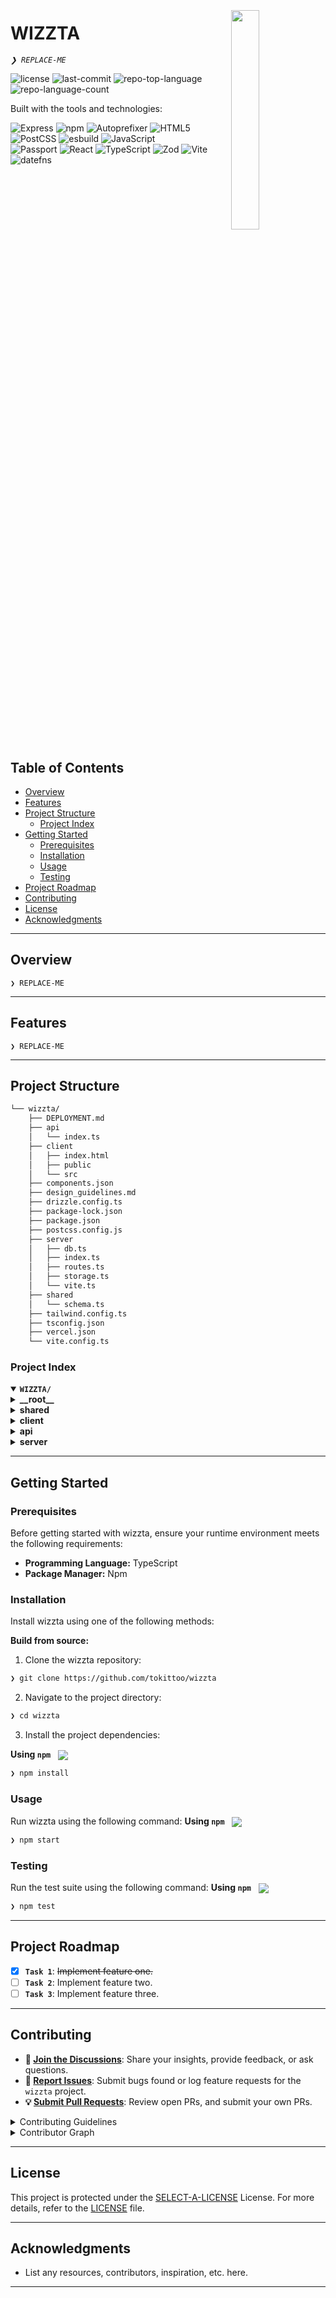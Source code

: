 <div align="left" style="position: relative;">
<img src="https://img.icons8.com/?size=512&id=55494&format=png" align="right" width="30%" style="margin: -20px 0 0 20px;">
<h1>WIZZTA</h1>
<p align="left">
	<em><code>❯ REPLACE-ME</code></em>
</p>
<p align="left">
	<img src="https://img.shields.io/github/license/tokittoo/wizzta?style=social&logo=opensourceinitiative&logoColor=white&color=0080ff" alt="license">
	<img src="https://img.shields.io/github/last-commit/tokittoo/wizzta?style=social&logo=git&logoColor=white&color=0080ff" alt="last-commit">
	<img src="https://img.shields.io/github/languages/top/tokittoo/wizzta?style=social&color=0080ff" alt="repo-top-language">
	<img src="https://img.shields.io/github/languages/count/tokittoo/wizzta?style=social&color=0080ff" alt="repo-language-count">
</p>
<p align="left">Built with the tools and technologies:</p>
<p align="left">
	<img src="https://img.shields.io/badge/Express-000000.svg?style=social&logo=Express&logoColor=white" alt="Express">
	<img src="https://img.shields.io/badge/npm-CB3837.svg?style=social&logo=npm&logoColor=white" alt="npm">
	<img src="https://img.shields.io/badge/Autoprefixer-DD3735.svg?style=social&logo=Autoprefixer&logoColor=white" alt="Autoprefixer">
	<img src="https://img.shields.io/badge/HTML5-E34F26.svg?style=social&logo=HTML5&logoColor=white" alt="HTML5">
	<img src="https://img.shields.io/badge/PostCSS-DD3A0A.svg?style=social&logo=PostCSS&logoColor=white" alt="PostCSS">
	<img src="https://img.shields.io/badge/esbuild-FFCF00.svg?style=social&logo=esbuild&logoColor=black" alt="esbuild">
	<img src="https://img.shields.io/badge/JavaScript-F7DF1E.svg?style=social&logo=JavaScript&logoColor=black" alt="JavaScript">
	<br>
	<img src="https://img.shields.io/badge/Passport-34E27A.svg?style=social&logo=Passport&logoColor=white" alt="Passport">
	<img src="https://img.shields.io/badge/React-61DAFB.svg?style=social&logo=React&logoColor=black" alt="React">
	<img src="https://img.shields.io/badge/TypeScript-3178C6.svg?style=social&logo=TypeScript&logoColor=white" alt="TypeScript">
	<img src="https://img.shields.io/badge/Zod-3E67B1.svg?style=social&logo=Zod&logoColor=white" alt="Zod">
	<img src="https://img.shields.io/badge/Vite-646CFF.svg?style=social&logo=Vite&logoColor=white" alt="Vite">
	<img src="https://img.shields.io/badge/datefns-770C56.svg?style=social&logo=date-fns&logoColor=white" alt="datefns">
</p>
</div>
<br clear="right">

##  Table of Contents

- [ Overview](#-overview)
- [ Features](#-features)
- [ Project Structure](#-project-structure)
  - [ Project Index](#-project-index)
- [ Getting Started](#-getting-started)
  - [ Prerequisites](#-prerequisites)
  - [ Installation](#-installation)
  - [ Usage](#-usage)
  - [ Testing](#-testing)
- [ Project Roadmap](#-project-roadmap)
- [ Contributing](#-contributing)
- [ License](#-license)
- [ Acknowledgments](#-acknowledgments)

---

##  Overview

<code>❯ REPLACE-ME</code>

---

##  Features

<code>❯ REPLACE-ME</code>

---

##  Project Structure

```sh
└── wizzta/
    ├── DEPLOYMENT.md
    ├── api
    │   └── index.ts
    ├── client
    │   ├── index.html
    │   ├── public
    │   └── src
    ├── components.json
    ├── design_guidelines.md
    ├── drizzle.config.ts
    ├── package-lock.json
    ├── package.json
    ├── postcss.config.js
    ├── server
    │   ├── db.ts
    │   ├── index.ts
    │   ├── routes.ts
    │   ├── storage.ts
    │   └── vite.ts
    ├── shared
    │   └── schema.ts
    ├── tailwind.config.ts
    ├── tsconfig.json
    ├── vercel.json
    └── vite.config.ts
```


###  Project Index
<details open>
	<summary><b><code>WIZZTA/</code></b></summary>
	<details> <!-- __root__ Submodule -->
		<summary><b>__root__</b></summary>
		<blockquote>
			<table>
			<tr>
				<td><b><a href='https://github.com/tokittoo/wizzta/blob/master/postcss.config.js'>postcss.config.js</a></b></td>
				<td><code>❯ REPLACE-ME</code></td>
			</tr>
			<tr>
				<td><b><a href='https://github.com/tokittoo/wizzta/blob/master/package-lock.json'>package-lock.json</a></b></td>
				<td><code>❯ REPLACE-ME</code></td>
			</tr>
			<tr>
				<td><b><a href='https://github.com/tokittoo/wizzta/blob/master/vercel.json'>vercel.json</a></b></td>
				<td><code>❯ REPLACE-ME</code></td>
			</tr>
			<tr>
				<td><b><a href='https://github.com/tokittoo/wizzta/blob/master/tsconfig.json'>tsconfig.json</a></b></td>
				<td><code>❯ REPLACE-ME</code></td>
			</tr>
			<tr>
				<td><b><a href='https://github.com/tokittoo/wizzta/blob/master/drizzle.config.ts'>drizzle.config.ts</a></b></td>
				<td><code>❯ REPLACE-ME</code></td>
			</tr>
			<tr>
				<td><b><a href='https://github.com/tokittoo/wizzta/blob/master/package.json'>package.json</a></b></td>
				<td><code>❯ REPLACE-ME</code></td>
			</tr>
			<tr>
				<td><b><a href='https://github.com/tokittoo/wizzta/blob/master/vite.config.ts'>vite.config.ts</a></b></td>
				<td><code>❯ REPLACE-ME</code></td>
			</tr>
			<tr>
				<td><b><a href='https://github.com/tokittoo/wizzta/blob/master/components.json'>components.json</a></b></td>
				<td><code>❯ REPLACE-ME</code></td>
			</tr>
			<tr>
				<td><b><a href='https://github.com/tokittoo/wizzta/blob/master/tailwind.config.ts'>tailwind.config.ts</a></b></td>
				<td><code>❯ REPLACE-ME</code></td>
			</tr>
			</table>
		</blockquote>
	</details>
	<details> <!-- shared Submodule -->
		<summary><b>shared</b></summary>
		<blockquote>
			<table>
			<tr>
				<td><b><a href='https://github.com/tokittoo/wizzta/blob/master/shared/schema.ts'>schema.ts</a></b></td>
				<td><code>❯ REPLACE-ME</code></td>
			</tr>
			</table>
		</blockquote>
	</details>
	<details> <!-- client Submodule -->
		<summary><b>client</b></summary>
		<blockquote>
			<table>
			<tr>
				<td><b><a href='https://github.com/tokittoo/wizzta/blob/master/client/index.html'>index.html</a></b></td>
				<td><code>❯ REPLACE-ME</code></td>
			</tr>
			</table>
			<details>
				<summary><b>src</b></summary>
				<blockquote>
					<table>
					<tr>
						<td><b><a href='https://github.com/tokittoo/wizzta/blob/master/client/src/main.tsx'>main.tsx</a></b></td>
						<td><code>❯ REPLACE-ME</code></td>
					</tr>
					<tr>
						<td><b><a href='https://github.com/tokittoo/wizzta/blob/master/client/src/index.css'>index.css</a></b></td>
						<td><code>❯ REPLACE-ME</code></td>
					</tr>
					<tr>
						<td><b><a href='https://github.com/tokittoo/wizzta/blob/master/client/src/App.tsx'>App.tsx</a></b></td>
						<td><code>❯ REPLACE-ME</code></td>
					</tr>
					</table>
					<details>
						<summary><b>lib</b></summary>
						<blockquote>
							<table>
							<tr>
								<td><b><a href='https://github.com/tokittoo/wizzta/blob/master/client/src/lib/queryClient.ts'>queryClient.ts</a></b></td>
								<td><code>❯ REPLACE-ME</code></td>
							</tr>
							<tr>
								<td><b><a href='https://github.com/tokittoo/wizzta/blob/master/client/src/lib/utils.ts'>utils.ts</a></b></td>
								<td><code>❯ REPLACE-ME</code></td>
							</tr>
							</table>
						</blockquote>
					</details>
					<details>
						<summary><b>components</b></summary>
						<blockquote>
							<table>
							<tr>
								<td><b><a href='https://github.com/tokittoo/wizzta/blob/master/client/src/components/admissions-form.tsx'>admissions-form.tsx</a></b></td>
								<td><code>❯ REPLACE-ME</code></td>
							</tr>
							<tr>
								<td><b><a href='https://github.com/tokittoo/wizzta/blob/master/client/src/components/top-navbar.tsx'>top-navbar.tsx</a></b></td>
								<td><code>❯ REPLACE-ME</code></td>
							</tr>
							<tr>
								<td><b><a href='https://github.com/tokittoo/wizzta/blob/master/client/src/components/staff-question-pattern.tsx'>staff-question-pattern.tsx</a></b></td>
								<td><code>❯ REPLACE-ME</code></td>
							</tr>
							<tr>
								<td><b><a href='https://github.com/tokittoo/wizzta/blob/master/client/src/components/admin-history-logs.tsx'>admin-history-logs.tsx</a></b></td>
								<td><code>❯ REPLACE-ME</code></td>
							</tr>
							<tr>
								<td><b><a href='https://github.com/tokittoo/wizzta/blob/master/client/src/components/admin-question-generator.tsx'>admin-question-generator.tsx</a></b></td>
								<td><code>❯ REPLACE-ME</code></td>
							</tr>
							<tr>
								<td><b><a href='https://github.com/tokittoo/wizzta/blob/master/client/src/components/theme-provider.tsx'>theme-provider.tsx</a></b></td>
								<td><code>❯ REPLACE-ME</code></td>
							</tr>
							<tr>
								<td><b><a href='https://github.com/tokittoo/wizzta/blob/master/client/src/components/staff-student-details.tsx'>staff-student-details.tsx</a></b></td>
								<td><code>❯ REPLACE-ME</code></td>
							</tr>
							<tr>
								<td><b><a href='https://github.com/tokittoo/wizzta/blob/master/client/src/components/admin-salary-management.tsx'>admin-salary-management.tsx</a></b></td>
								<td><code>❯ REPLACE-ME</code></td>
							</tr>
							<tr>
								<td><b><a href='https://github.com/tokittoo/wizzta/blob/master/client/src/components/staff-question-bank.tsx'>staff-question-bank.tsx</a></b></td>
								<td><code>❯ REPLACE-ME</code></td>
							</tr>
							<tr>
								<td><b><a href='https://github.com/tokittoo/wizzta/blob/master/client/src/components/dashboard-card.tsx'>dashboard-card.tsx</a></b></td>
								<td><code>❯ REPLACE-ME</code></td>
							</tr>
							<tr>
								<td><b><a href='https://github.com/tokittoo/wizzta/blob/master/client/src/components/admin-pattern-upload.tsx'>admin-pattern-upload.tsx</a></b></td>
								<td><code>❯ REPLACE-ME</code></td>
							</tr>
							<tr>
								<td><b><a href='https://github.com/tokittoo/wizzta/blob/master/client/src/components/admin-examination-details.tsx'>admin-examination-details.tsx</a></b></td>
								<td><code>❯ REPLACE-ME</code></td>
							</tr>
							<tr>
								<td><b><a href='https://github.com/tokittoo/wizzta/blob/master/client/src/components/staff-salary-view.tsx'>staff-salary-view.tsx</a></b></td>
								<td><code>❯ REPLACE-ME</code></td>
							</tr>
							<tr>
								<td><b><a href='https://github.com/tokittoo/wizzta/blob/master/client/src/components/fees-payment.tsx'>fees-payment.tsx</a></b></td>
								<td><code>❯ REPLACE-ME</code></td>
							</tr>
							<tr>
								<td><b><a href='https://github.com/tokittoo/wizzta/blob/master/client/src/components/admin-library-management.tsx'>admin-library-management.tsx</a></b></td>
								<td><code>❯ REPLACE-ME</code></td>
							</tr>
							<tr>
								<td><b><a href='https://github.com/tokittoo/wizzta/blob/master/client/src/components/admin-hall-ticket-management.tsx'>admin-hall-ticket-management.tsx</a></b></td>
								<td><code>❯ REPLACE-ME</code></td>
							</tr>
							<tr>
								<td><b><a href='https://github.com/tokittoo/wizzta/blob/master/client/src/components/admin-service-desk.tsx'>admin-service-desk.tsx</a></b></td>
								<td><code>❯ REPLACE-ME</code></td>
							</tr>
							<tr>
								<td><b><a href='https://github.com/tokittoo/wizzta/blob/master/client/src/components/hostel-management.tsx'>hostel-management.tsx</a></b></td>
								<td><code>❯ REPLACE-ME</code></td>
							</tr>
							<tr>
								<td><b><a href='https://github.com/tokittoo/wizzta/blob/master/client/src/components/assignment-submission.tsx'>assignment-submission.tsx</a></b></td>
								<td><code>❯ REPLACE-ME</code></td>
							</tr>
							<tr>
								<td><b><a href='https://github.com/tokittoo/wizzta/blob/master/client/src/components/exams-module.tsx'>exams-module.tsx</a></b></td>
								<td><code>❯ REPLACE-ME</code></td>
							</tr>
							<tr>
								<td><b><a href='https://github.com/tokittoo/wizzta/blob/master/client/src/components/student-dashboard.tsx'>student-dashboard.tsx</a></b></td>
								<td><code>❯ REPLACE-ME</code></td>
							</tr>
							<tr>
								<td><b><a href='https://github.com/tokittoo/wizzta/blob/master/client/src/components/admissions-management.tsx'>admissions-management.tsx</a></b></td>
								<td><code>❯ REPLACE-ME</code></td>
							</tr>
							<tr>
								<td><b><a href='https://github.com/tokittoo/wizzta/blob/master/client/src/components/staff-attendance-upload.tsx'>staff-attendance-upload.tsx</a></b></td>
								<td><code>❯ REPLACE-ME</code></td>
							</tr>
							<tr>
								<td><b><a href='https://github.com/tokittoo/wizzta/blob/master/client/src/components/app-sidebar.tsx'>app-sidebar.tsx</a></b></td>
								<td><code>❯ REPLACE-ME</code></td>
							</tr>
							<tr>
								<td><b><a href='https://github.com/tokittoo/wizzta/blob/master/client/src/components/admin-dashboard.tsx'>admin-dashboard.tsx</a></b></td>
								<td><code>❯ REPLACE-ME</code></td>
							</tr>
							<tr>
								<td><b><a href='https://github.com/tokittoo/wizzta/blob/master/client/src/components/logo.tsx'>logo.tsx</a></b></td>
								<td><code>❯ REPLACE-ME</code></td>
							</tr>
							<tr>
								<td><b><a href='https://github.com/tokittoo/wizzta/blob/master/client/src/components/status-badge.tsx'>status-badge.tsx</a></b></td>
								<td><code>❯ REPLACE-ME</code></td>
							</tr>
							<tr>
								<td><b><a href='https://github.com/tokittoo/wizzta/blob/master/client/src/components/student-hall-ticket.tsx'>student-hall-ticket.tsx</a></b></td>
								<td><code>❯ REPLACE-ME</code></td>
							</tr>
							<tr>
								<td><b><a href='https://github.com/tokittoo/wizzta/blob/master/client/src/components/admin-staff-management.tsx'>admin-staff-management.tsx</a></b></td>
								<td><code>❯ REPLACE-ME</code></td>
							</tr>
							<tr>
								<td><b><a href='https://github.com/tokittoo/wizzta/blob/master/client/src/components/login-form.tsx'>login-form.tsx</a></b></td>
								<td><code>❯ REPLACE-ME</code></td>
							</tr>
							<tr>
								<td><b><a href='https://github.com/tokittoo/wizzta/blob/master/client/src/components/admin-fees-management.tsx'>admin-fees-management.tsx</a></b></td>
								<td><code>❯ REPLACE-ME</code></td>
							</tr>
							<tr>
								<td><b><a href='https://github.com/tokittoo/wizzta/blob/master/client/src/components/student-exam-results.tsx'>student-exam-results.tsx</a></b></td>
								<td><code>❯ REPLACE-ME</code></td>
							</tr>
							<tr>
								<td><b><a href='https://github.com/tokittoo/wizzta/blob/master/client/src/components/staff-assignment-management.tsx'>staff-assignment-management.tsx</a></b></td>
								<td><code>❯ REPLACE-ME</code></td>
							</tr>
							<tr>
								<td><b><a href='https://github.com/tokittoo/wizzta/blob/master/client/src/components/student-service-desk.tsx'>student-service-desk.tsx</a></b></td>
								<td><code>❯ REPLACE-ME</code></td>
							</tr>
							<tr>
								<td><b><a href='https://github.com/tokittoo/wizzta/blob/master/client/src/components/timetable.tsx'>timetable.tsx</a></b></td>
								<td><code>❯ REPLACE-ME</code></td>
							</tr>
							</table>
							<details>
								<summary><b>examples</b></summary>
								<blockquote>
									<table>
									<tr>
										<td><b><a href='https://github.com/tokittoo/wizzta/blob/master/client/src/components/examples/admissions-form.tsx'>admissions-form.tsx</a></b></td>
										<td><code>❯ REPLACE-ME</code></td>
									</tr>
									<tr>
										<td><b><a href='https://github.com/tokittoo/wizzta/blob/master/client/src/components/examples/top-navbar.tsx'>top-navbar.tsx</a></b></td>
										<td><code>❯ REPLACE-ME</code></td>
									</tr>
									<tr>
										<td><b><a href='https://github.com/tokittoo/wizzta/blob/master/client/src/components/examples/theme-provider.tsx'>theme-provider.tsx</a></b></td>
										<td><code>❯ REPLACE-ME</code></td>
									</tr>
									<tr>
										<td><b><a href='https://github.com/tokittoo/wizzta/blob/master/client/src/components/examples/dashboard-card.tsx'>dashboard-card.tsx</a></b></td>
										<td><code>❯ REPLACE-ME</code></td>
									</tr>
									<tr>
										<td><b><a href='https://github.com/tokittoo/wizzta/blob/master/client/src/components/examples/fees-payment.tsx'>fees-payment.tsx</a></b></td>
										<td><code>❯ REPLACE-ME</code></td>
									</tr>
									<tr>
										<td><b><a href='https://github.com/tokittoo/wizzta/blob/master/client/src/components/examples/hostel-management.tsx'>hostel-management.tsx</a></b></td>
										<td><code>❯ REPLACE-ME</code></td>
									</tr>
									<tr>
										<td><b><a href='https://github.com/tokittoo/wizzta/blob/master/client/src/components/examples/exams-module.tsx'>exams-module.tsx</a></b></td>
										<td><code>❯ REPLACE-ME</code></td>
									</tr>
									<tr>
										<td><b><a href='https://github.com/tokittoo/wizzta/blob/master/client/src/components/examples/student-dashboard.tsx'>student-dashboard.tsx</a></b></td>
										<td><code>❯ REPLACE-ME</code></td>
									</tr>
									<tr>
										<td><b><a href='https://github.com/tokittoo/wizzta/blob/master/client/src/components/examples/app-sidebar.tsx'>app-sidebar.tsx</a></b></td>
										<td><code>❯ REPLACE-ME</code></td>
									</tr>
									<tr>
										<td><b><a href='https://github.com/tokittoo/wizzta/blob/master/client/src/components/examples/admin-dashboard.tsx'>admin-dashboard.tsx</a></b></td>
										<td><code>❯ REPLACE-ME</code></td>
									</tr>
									<tr>
										<td><b><a href='https://github.com/tokittoo/wizzta/blob/master/client/src/components/examples/status-badge.tsx'>status-badge.tsx</a></b></td>
										<td><code>❯ REPLACE-ME</code></td>
									</tr>
									<tr>
										<td><b><a href='https://github.com/tokittoo/wizzta/blob/master/client/src/components/examples/login-form.tsx'>login-form.tsx</a></b></td>
										<td><code>❯ REPLACE-ME</code></td>
									</tr>
									</table>
								</blockquote>
							</details>
							<details>
								<summary><b>ui</b></summary>
								<blockquote>
									<table>
									<tr>
										<td><b><a href='https://github.com/tokittoo/wizzta/blob/master/client/src/components/ui/context-menu.tsx'>context-menu.tsx</a></b></td>
										<td><code>❯ REPLACE-ME</code></td>
									</tr>
									<tr>
										<td><b><a href='https://github.com/tokittoo/wizzta/blob/master/client/src/components/ui/toaster.tsx'>toaster.tsx</a></b></td>
										<td><code>❯ REPLACE-ME</code></td>
									</tr>
									<tr>
										<td><b><a href='https://github.com/tokittoo/wizzta/blob/master/client/src/components/ui/accordion.tsx'>accordion.tsx</a></b></td>
										<td><code>❯ REPLACE-ME</code></td>
									</tr>
									<tr>
										<td><b><a href='https://github.com/tokittoo/wizzta/blob/master/client/src/components/ui/alert-dialog.tsx'>alert-dialog.tsx</a></b></td>
										<td><code>❯ REPLACE-ME</code></td>
									</tr>
									<tr>
										<td><b><a href='https://github.com/tokittoo/wizzta/blob/master/client/src/components/ui/radio-group.tsx'>radio-group.tsx</a></b></td>
										<td><code>❯ REPLACE-ME</code></td>
									</tr>
									<tr>
										<td><b><a href='https://github.com/tokittoo/wizzta/blob/master/client/src/components/ui/checkbox.tsx'>checkbox.tsx</a></b></td>
										<td><code>❯ REPLACE-ME</code></td>
									</tr>
									<tr>
										<td><b><a href='https://github.com/tokittoo/wizzta/blob/master/client/src/components/ui/input-otp.tsx'>input-otp.tsx</a></b></td>
										<td><code>❯ REPLACE-ME</code></td>
									</tr>
									<tr>
										<td><b><a href='https://github.com/tokittoo/wizzta/blob/master/client/src/components/ui/sheet.tsx'>sheet.tsx</a></b></td>
										<td><code>❯ REPLACE-ME</code></td>
									</tr>
									<tr>
										<td><b><a href='https://github.com/tokittoo/wizzta/blob/master/client/src/components/ui/progress.tsx'>progress.tsx</a></b></td>
										<td><code>❯ REPLACE-ME</code></td>
									</tr>
									<tr>
										<td><b><a href='https://github.com/tokittoo/wizzta/blob/master/client/src/components/ui/badge.tsx'>badge.tsx</a></b></td>
										<td><code>❯ REPLACE-ME</code></td>
									</tr>
									<tr>
										<td><b><a href='https://github.com/tokittoo/wizzta/blob/master/client/src/components/ui/breadcrumb.tsx'>breadcrumb.tsx</a></b></td>
										<td><code>❯ REPLACE-ME</code></td>
									</tr>
									<tr>
										<td><b><a href='https://github.com/tokittoo/wizzta/blob/master/client/src/components/ui/sidebar.tsx'>sidebar.tsx</a></b></td>
										<td><code>❯ REPLACE-ME</code></td>
									</tr>
									<tr>
										<td><b><a href='https://github.com/tokittoo/wizzta/blob/master/client/src/components/ui/pagination.tsx'>pagination.tsx</a></b></td>
										<td><code>❯ REPLACE-ME</code></td>
									</tr>
									<tr>
										<td><b><a href='https://github.com/tokittoo/wizzta/blob/master/client/src/components/ui/label.tsx'>label.tsx</a></b></td>
										<td><code>❯ REPLACE-ME</code></td>
									</tr>
									<tr>
										<td><b><a href='https://github.com/tokittoo/wizzta/blob/master/client/src/components/ui/scroll-area.tsx'>scroll-area.tsx</a></b></td>
										<td><code>❯ REPLACE-ME</code></td>
									</tr>
									<tr>
										<td><b><a href='https://github.com/tokittoo/wizzta/blob/master/client/src/components/ui/input.tsx'>input.tsx</a></b></td>
										<td><code>❯ REPLACE-ME</code></td>
									</tr>
									<tr>
										<td><b><a href='https://github.com/tokittoo/wizzta/blob/master/client/src/components/ui/textarea.tsx'>textarea.tsx</a></b></td>
										<td><code>❯ REPLACE-ME</code></td>
									</tr>
									<tr>
										<td><b><a href='https://github.com/tokittoo/wizzta/blob/master/client/src/components/ui/toast.tsx'>toast.tsx</a></b></td>
										<td><code>❯ REPLACE-ME</code></td>
									</tr>
									<tr>
										<td><b><a href='https://github.com/tokittoo/wizzta/blob/master/client/src/components/ui/separator.tsx'>separator.tsx</a></b></td>
										<td><code>❯ REPLACE-ME</code></td>
									</tr>
									<tr>
										<td><b><a href='https://github.com/tokittoo/wizzta/blob/master/client/src/components/ui/toggle-group.tsx'>toggle-group.tsx</a></b></td>
										<td><code>❯ REPLACE-ME</code></td>
									</tr>
									<tr>
										<td><b><a href='https://github.com/tokittoo/wizzta/blob/master/client/src/components/ui/command.tsx'>command.tsx</a></b></td>
										<td><code>❯ REPLACE-ME</code></td>
									</tr>
									<tr>
										<td><b><a href='https://github.com/tokittoo/wizzta/blob/master/client/src/components/ui/popover.tsx'>popover.tsx</a></b></td>
										<td><code>❯ REPLACE-ME</code></td>
									</tr>
									<tr>
										<td><b><a href='https://github.com/tokittoo/wizzta/blob/master/client/src/components/ui/slider.tsx'>slider.tsx</a></b></td>
										<td><code>❯ REPLACE-ME</code></td>
									</tr>
									<tr>
										<td><b><a href='https://github.com/tokittoo/wizzta/blob/master/client/src/components/ui/form.tsx'>form.tsx</a></b></td>
										<td><code>❯ REPLACE-ME</code></td>
									</tr>
									<tr>
										<td><b><a href='https://github.com/tokittoo/wizzta/blob/master/client/src/components/ui/select.tsx'>select.tsx</a></b></td>
										<td><code>❯ REPLACE-ME</code></td>
									</tr>
									<tr>
										<td><b><a href='https://github.com/tokittoo/wizzta/blob/master/client/src/components/ui/button.tsx'>button.tsx</a></b></td>
										<td><code>❯ REPLACE-ME</code></td>
									</tr>
									<tr>
										<td><b><a href='https://github.com/tokittoo/wizzta/blob/master/client/src/components/ui/drawer.tsx'>drawer.tsx</a></b></td>
										<td><code>❯ REPLACE-ME</code></td>
									</tr>
									<tr>
										<td><b><a href='https://github.com/tokittoo/wizzta/blob/master/client/src/components/ui/toggle.tsx'>toggle.tsx</a></b></td>
										<td><code>❯ REPLACE-ME</code></td>
									</tr>
									<tr>
										<td><b><a href='https://github.com/tokittoo/wizzta/blob/master/client/src/components/ui/dialog.tsx'>dialog.tsx</a></b></td>
										<td><code>❯ REPLACE-ME</code></td>
									</tr>
									<tr>
										<td><b><a href='https://github.com/tokittoo/wizzta/blob/master/client/src/components/ui/alert.tsx'>alert.tsx</a></b></td>
										<td><code>❯ REPLACE-ME</code></td>
									</tr>
									<tr>
										<td><b><a href='https://github.com/tokittoo/wizzta/blob/master/client/src/components/ui/carousel.tsx'>carousel.tsx</a></b></td>
										<td><code>❯ REPLACE-ME</code></td>
									</tr>
									<tr>
										<td><b><a href='https://github.com/tokittoo/wizzta/blob/master/client/src/components/ui/navigation-menu.tsx'>navigation-menu.tsx</a></b></td>
										<td><code>❯ REPLACE-ME</code></td>
									</tr>
									<tr>
										<td><b><a href='https://github.com/tokittoo/wizzta/blob/master/client/src/components/ui/table.tsx'>table.tsx</a></b></td>
										<td><code>❯ REPLACE-ME</code></td>
									</tr>
									<tr>
										<td><b><a href='https://github.com/tokittoo/wizzta/blob/master/client/src/components/ui/tabs.tsx'>tabs.tsx</a></b></td>
										<td><code>❯ REPLACE-ME</code></td>
									</tr>
									<tr>
										<td><b><a href='https://github.com/tokittoo/wizzta/blob/master/client/src/components/ui/skeleton.tsx'>skeleton.tsx</a></b></td>
										<td><code>❯ REPLACE-ME</code></td>
									</tr>
									<tr>
										<td><b><a href='https://github.com/tokittoo/wizzta/blob/master/client/src/components/ui/switch.tsx'>switch.tsx</a></b></td>
										<td><code>❯ REPLACE-ME</code></td>
									</tr>
									<tr>
										<td><b><a href='https://github.com/tokittoo/wizzta/blob/master/client/src/components/ui/dropdown-menu.tsx'>dropdown-menu.tsx</a></b></td>
										<td><code>❯ REPLACE-ME</code></td>
									</tr>
									<tr>
										<td><b><a href='https://github.com/tokittoo/wizzta/blob/master/client/src/components/ui/collapsible.tsx'>collapsible.tsx</a></b></td>
										<td><code>❯ REPLACE-ME</code></td>
									</tr>
									<tr>
										<td><b><a href='https://github.com/tokittoo/wizzta/blob/master/client/src/components/ui/menubar.tsx'>menubar.tsx</a></b></td>
										<td><code>❯ REPLACE-ME</code></td>
									</tr>
									<tr>
										<td><b><a href='https://github.com/tokittoo/wizzta/blob/master/client/src/components/ui/resizable.tsx'>resizable.tsx</a></b></td>
										<td><code>❯ REPLACE-ME</code></td>
									</tr>
									<tr>
										<td><b><a href='https://github.com/tokittoo/wizzta/blob/master/client/src/components/ui/chart.tsx'>chart.tsx</a></b></td>
										<td><code>❯ REPLACE-ME</code></td>
									</tr>
									<tr>
										<td><b><a href='https://github.com/tokittoo/wizzta/blob/master/client/src/components/ui/avatar.tsx'>avatar.tsx</a></b></td>
										<td><code>❯ REPLACE-ME</code></td>
									</tr>
									<tr>
										<td><b><a href='https://github.com/tokittoo/wizzta/blob/master/client/src/components/ui/hover-card.tsx'>hover-card.tsx</a></b></td>
										<td><code>❯ REPLACE-ME</code></td>
									</tr>
									<tr>
										<td><b><a href='https://github.com/tokittoo/wizzta/blob/master/client/src/components/ui/aspect-ratio.tsx'>aspect-ratio.tsx</a></b></td>
										<td><code>❯ REPLACE-ME</code></td>
									</tr>
									<tr>
										<td><b><a href='https://github.com/tokittoo/wizzta/blob/master/client/src/components/ui/calendar.tsx'>calendar.tsx</a></b></td>
										<td><code>❯ REPLACE-ME</code></td>
									</tr>
									<tr>
										<td><b><a href='https://github.com/tokittoo/wizzta/blob/master/client/src/components/ui/tooltip.tsx'>tooltip.tsx</a></b></td>
										<td><code>❯ REPLACE-ME</code></td>
									</tr>
									<tr>
										<td><b><a href='https://github.com/tokittoo/wizzta/blob/master/client/src/components/ui/card.tsx'>card.tsx</a></b></td>
										<td><code>❯ REPLACE-ME</code></td>
									</tr>
									</table>
								</blockquote>
							</details>
						</blockquote>
					</details>
					<details>
						<summary><b>hooks</b></summary>
						<blockquote>
							<table>
							<tr>
								<td><b><a href='https://github.com/tokittoo/wizzta/blob/master/client/src/hooks/use-toast.ts'>use-toast.ts</a></b></td>
								<td><code>❯ REPLACE-ME</code></td>
							</tr>
							<tr>
								<td><b><a href='https://github.com/tokittoo/wizzta/blob/master/client/src/hooks/use-mobile.tsx'>use-mobile.tsx</a></b></td>
								<td><code>❯ REPLACE-ME</code></td>
							</tr>
							</table>
						</blockquote>
					</details>
					<details>
						<summary><b>pages</b></summary>
						<blockquote>
							<table>
							<tr>
								<td><b><a href='https://github.com/tokittoo/wizzta/blob/master/client/src/pages/dashboard.tsx'>dashboard.tsx</a></b></td>
								<td><code>❯ REPLACE-ME</code></td>
							</tr>
							<tr>
								<td><b><a href='https://github.com/tokittoo/wizzta/blob/master/client/src/pages/admin-examinations.tsx'>admin-examinations.tsx</a></b></td>
								<td><code>❯ REPLACE-ME</code></td>
							</tr>
							<tr>
								<td><b><a href='https://github.com/tokittoo/wizzta/blob/master/client/src/pages/staff-question-pattern.tsx'>staff-question-pattern.tsx</a></b></td>
								<td><code>❯ REPLACE-ME</code></td>
							</tr>
							<tr>
								<td><b><a href='https://github.com/tokittoo/wizzta/blob/master/client/src/pages/admin-fees.tsx'>admin-fees.tsx</a></b></td>
								<td><code>❯ REPLACE-ME</code></td>
							</tr>
							<tr>
								<td><b><a href='https://github.com/tokittoo/wizzta/blob/master/client/src/pages/admin-salary.tsx'>admin-salary.tsx</a></b></td>
								<td><code>❯ REPLACE-ME</code></td>
							</tr>
							<tr>
								<td><b><a href='https://github.com/tokittoo/wizzta/blob/master/client/src/pages/admin-question-generator.tsx'>admin-question-generator.tsx</a></b></td>
								<td><code>❯ REPLACE-ME</code></td>
							</tr>
							<tr>
								<td><b><a href='https://github.com/tokittoo/wizzta/blob/master/client/src/pages/exam-results.tsx'>exam-results.tsx</a></b></td>
								<td><code>❯ REPLACE-ME</code></td>
							</tr>
							<tr>
								<td><b><a href='https://github.com/tokittoo/wizzta/blob/master/client/src/pages/admin-admissions.tsx'>admin-admissions.tsx</a></b></td>
								<td><code>❯ REPLACE-ME</code></td>
							</tr>
							<tr>
								<td><b><a href='https://github.com/tokittoo/wizzta/blob/master/client/src/pages/not-found.tsx'>not-found.tsx</a></b></td>
								<td><code>❯ REPLACE-ME</code></td>
							</tr>
							<tr>
								<td><b><a href='https://github.com/tokittoo/wizzta/blob/master/client/src/pages/staff-question-bank.tsx'>staff-question-bank.tsx</a></b></td>
								<td><code>❯ REPLACE-ME</code></td>
							</tr>
							<tr>
								<td><b><a href='https://github.com/tokittoo/wizzta/blob/master/client/src/pages/admin-hall-ticket.tsx'>admin-hall-ticket.tsx</a></b></td>
								<td><code>❯ REPLACE-ME</code></td>
							</tr>
							<tr>
								<td><b><a href='https://github.com/tokittoo/wizzta/blob/master/client/src/pages/service-desk.tsx'>service-desk.tsx</a></b></td>
								<td><code>❯ REPLACE-ME</code></td>
							</tr>
							<tr>
								<td><b><a href='https://github.com/tokittoo/wizzta/blob/master/client/src/pages/admin-pattern-upload.tsx'>admin-pattern-upload.tsx</a></b></td>
								<td><code>❯ REPLACE-ME</code></td>
							</tr>
							<tr>
								<td><b><a href='https://github.com/tokittoo/wizzta/blob/master/client/src/pages/hostel.tsx'>hostel.tsx</a></b></td>
								<td><code>❯ REPLACE-ME</code></td>
							</tr>
							<tr>
								<td><b><a href='https://github.com/tokittoo/wizzta/blob/master/client/src/pages/admin-students.tsx'>admin-students.tsx</a></b></td>
								<td><code>❯ REPLACE-ME</code></td>
							</tr>
							<tr>
								<td><b><a href='https://github.com/tokittoo/wizzta/blob/master/client/src/pages/staff-students.tsx'>staff-students.tsx</a></b></td>
								<td><code>❯ REPLACE-ME</code></td>
							</tr>
							<tr>
								<td><b><a href='https://github.com/tokittoo/wizzta/blob/master/client/src/pages/exams.tsx'>exams.tsx</a></b></td>
								<td><code>❯ REPLACE-ME</code></td>
							</tr>
							<tr>
								<td><b><a href='https://github.com/tokittoo/wizzta/blob/master/client/src/pages/admin-staff.tsx'>admin-staff.tsx</a></b></td>
								<td><code>❯ REPLACE-ME</code></td>
							</tr>
							<tr>
								<td><b><a href='https://github.com/tokittoo/wizzta/blob/master/client/src/pages/assignments.tsx'>assignments.tsx</a></b></td>
								<td><code>❯ REPLACE-ME</code></td>
							</tr>
							<tr>
								<td><b><a href='https://github.com/tokittoo/wizzta/blob/master/client/src/pages/admin-service-desk.tsx'>admin-service-desk.tsx</a></b></td>
								<td><code>❯ REPLACE-ME</code></td>
							</tr>
							<tr>
								<td><b><a href='https://github.com/tokittoo/wizzta/blob/master/client/src/pages/staff-attendance.tsx'>staff-attendance.tsx</a></b></td>
								<td><code>❯ REPLACE-ME</code></td>
							</tr>
							<tr>
								<td><b><a href='https://github.com/tokittoo/wizzta/blob/master/client/src/pages/fees.tsx'>fees.tsx</a></b></td>
								<td><code>❯ REPLACE-ME</code></td>
							</tr>
							<tr>
								<td><b><a href='https://github.com/tokittoo/wizzta/blob/master/client/src/pages/staff-assignments.tsx'>staff-assignments.tsx</a></b></td>
								<td><code>❯ REPLACE-ME</code></td>
							</tr>
							<tr>
								<td><b><a href='https://github.com/tokittoo/wizzta/blob/master/client/src/pages/staff-salary.tsx'>staff-salary.tsx</a></b></td>
								<td><code>❯ REPLACE-ME</code></td>
							</tr>
							<tr>
								<td><b><a href='https://github.com/tokittoo/wizzta/blob/master/client/src/pages/student-hall-ticket.tsx'>student-hall-ticket.tsx</a></b></td>
								<td><code>❯ REPLACE-ME</code></td>
							</tr>
							<tr>
								<td><b><a href='https://github.com/tokittoo/wizzta/blob/master/client/src/pages/admin-library.tsx'>admin-library.tsx</a></b></td>
								<td><code>❯ REPLACE-ME</code></td>
							</tr>
							<tr>
								<td><b><a href='https://github.com/tokittoo/wizzta/blob/master/client/src/pages/admin-logs.tsx'>admin-logs.tsx</a></b></td>
								<td><code>❯ REPLACE-ME</code></td>
							</tr>
							<tr>
								<td><b><a href='https://github.com/tokittoo/wizzta/blob/master/client/src/pages/admissions.tsx'>admissions.tsx</a></b></td>
								<td><code>❯ REPLACE-ME</code></td>
							</tr>
							<tr>
								<td><b><a href='https://github.com/tokittoo/wizzta/blob/master/client/src/pages/timetable.tsx'>timetable.tsx</a></b></td>
								<td><code>❯ REPLACE-ME</code></td>
							</tr>
							</table>
						</blockquote>
					</details>
				</blockquote>
			</details>
			<details>
				<summary><b>public</b></summary>
				<blockquote>
					<table>
					<tr>
						<td><b><a href='https://github.com/tokittoo/wizzta/blob/master/client/public/manifest.json'>manifest.json</a></b></td>
						<td><code>❯ REPLACE-ME</code></td>
					</tr>
					</table>
				</blockquote>
			</details>
		</blockquote>
	</details>
	<details> <!-- api Submodule -->
		<summary><b>api</b></summary>
		<blockquote>
			<table>
			<tr>
				<td><b><a href='https://github.com/tokittoo/wizzta/blob/master/api/index.ts'>index.ts</a></b></td>
				<td><code>❯ REPLACE-ME</code></td>
			</tr>
			</table>
		</blockquote>
	</details>
	<details> <!-- server Submodule -->
		<summary><b>server</b></summary>
		<blockquote>
			<table>
			<tr>
				<td><b><a href='https://github.com/tokittoo/wizzta/blob/master/server/routes.ts'>routes.ts</a></b></td>
				<td><code>❯ REPLACE-ME</code></td>
			</tr>
			<tr>
				<td><b><a href='https://github.com/tokittoo/wizzta/blob/master/server/vite.ts'>vite.ts</a></b></td>
				<td><code>❯ REPLACE-ME</code></td>
			</tr>
			<tr>
				<td><b><a href='https://github.com/tokittoo/wizzta/blob/master/server/storage.ts'>storage.ts</a></b></td>
				<td><code>❯ REPLACE-ME</code></td>
			</tr>
			<tr>
				<td><b><a href='https://github.com/tokittoo/wizzta/blob/master/server/index.ts'>index.ts</a></b></td>
				<td><code>❯ REPLACE-ME</code></td>
			</tr>
			<tr>
				<td><b><a href='https://github.com/tokittoo/wizzta/blob/master/server/db.ts'>db.ts</a></b></td>
				<td><code>❯ REPLACE-ME</code></td>
			</tr>
			</table>
		</blockquote>
	</details>
</details>

---
##  Getting Started

###  Prerequisites

Before getting started with wizzta, ensure your runtime environment meets the following requirements:

- **Programming Language:** TypeScript
- **Package Manager:** Npm


###  Installation

Install wizzta using one of the following methods:

**Build from source:**

1. Clone the wizzta repository:
```sh
❯ git clone https://github.com/tokittoo/wizzta
```

2. Navigate to the project directory:
```sh
❯ cd wizzta
```

3. Install the project dependencies:


**Using `npm`** &nbsp; [<img align="center" src="https://img.shields.io/badge/npm-CB3837.svg?style={badge_style}&logo=npm&logoColor=white" />](https://www.npmjs.com/)

```sh
❯ npm install
```




###  Usage
Run wizzta using the following command:
**Using `npm`** &nbsp; [<img align="center" src="https://img.shields.io/badge/npm-CB3837.svg?style={badge_style}&logo=npm&logoColor=white" />](https://www.npmjs.com/)

```sh
❯ npm start
```


###  Testing
Run the test suite using the following command:
**Using `npm`** &nbsp; [<img align="center" src="https://img.shields.io/badge/npm-CB3837.svg?style={badge_style}&logo=npm&logoColor=white" />](https://www.npmjs.com/)

```sh
❯ npm test
```


---
##  Project Roadmap

- [X] **`Task 1`**: <strike>Implement feature one.</strike>
- [ ] **`Task 2`**: Implement feature two.
- [ ] **`Task 3`**: Implement feature three.

---

##  Contributing

- **💬 [Join the Discussions](https://github.com/tokittoo/wizzta/discussions)**: Share your insights, provide feedback, or ask questions.
- **🐛 [Report Issues](https://github.com/tokittoo/wizzta/issues)**: Submit bugs found or log feature requests for the `wizzta` project.
- **💡 [Submit Pull Requests](https://github.com/tokittoo/wizzta/blob/main/CONTRIBUTING.md)**: Review open PRs, and submit your own PRs.

<details closed>
<summary>Contributing Guidelines</summary>

1. **Fork the Repository**: Start by forking the project repository to your github account.
2. **Clone Locally**: Clone the forked repository to your local machine using a git client.
   ```sh
   git clone https://github.com/tokittoo/wizzta
   ```
3. **Create a New Branch**: Always work on a new branch, giving it a descriptive name.
   ```sh
   git checkout -b new-feature-x
   ```
4. **Make Your Changes**: Develop and test your changes locally.
5. **Commit Your Changes**: Commit with a clear message describing your updates.
   ```sh
   git commit -m 'Implemented new feature x.'
   ```
6. **Push to github**: Push the changes to your forked repository.
   ```sh
   git push origin new-feature-x
   ```
7. **Submit a Pull Request**: Create a PR against the original project repository. Clearly describe the changes and their motivations.
8. **Review**: Once your PR is reviewed and approved, it will be merged into the main branch. Congratulations on your contribution!
</details>

<details closed>
<summary>Contributor Graph</summary>
<br>
<p align="left">
   <a href="https://github.com{/tokittoo/wizzta/}graphs/contributors">
      <img src="https://contrib.rocks/image?repo=tokittoo/wizzta">
   </a>
</p>
</details>

---

##  License

This project is protected under the [SELECT-A-LICENSE](https://choosealicense.com/licenses) License. For more details, refer to the [LICENSE](https://choosealicense.com/licenses/) file.

---

##  Acknowledgments

- List any resources, contributors, inspiration, etc. here.

---
